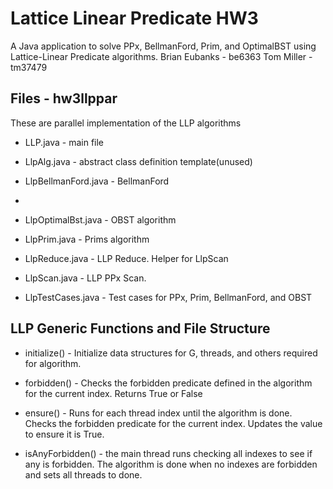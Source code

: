 # Lattice Linear Predicate HW3
A Java application to solve PPx, BellmanFord, Prim, and OptimalBST using Lattice-Linear Predicate algorithms.
Brian Eubanks - be6363
Tom Miller - tm37479

## Files - hw3llppar
These are parallel implementation of the LLP algorithms
 * LLP.java  - main file
 * LlpAlg.java - abstract class definition template(unused)

 * LlpBellmanFord.java - BellmanFord
 * 
 * LlpOptimalBst.java - OBST algorithm

 * LlpPrim.java - Prims algorithm

 * LlpReduce.java - LLP Reduce. Helper for LlpScan

 * LlpScan.java - LLP PPx Scan. 

 * LlpTestCases.java - Test cases for PPx, Prim, BellmanFord, and OBST


## LLP Generic Functions and File Structure

 * initialize() - Initialize data structures for G, threads, and others required for algorithm.
 * forbidden() - Checks the forbidden predicate defined in the algorithm for the current index. Returns True or False
 * ensure() - Runs for each thread index until the algorithm is done. Checks the forbidden predicate for the current index. Updates the value to ensure it is True.

 * isAnyForbidden() - the main thread runs checking all indexes to see if any is forbidden. The algorithm is done when no indexes are forbidden and sets all threads to done.
   


